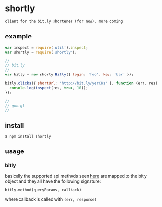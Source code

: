 # shortly

```
client for the bit.ly shortener (for now). more coming
```

## example
```javascript
var inspect = require('util').inspect;
var shortly = require('shortly');

//
// bit.ly
//
var bitly = new shorty.Bitly({ login: 'foo', key: 'bar' });

bitly.clicks({ shortUrl: 'http://bit.ly/yerCKs' }, function (err, res) {
  console.log(inspect(res, true, 10));
});

//
// goo.gl
//
```

## install

```
$ npm install shortly
```

## usage

### bitly

basically the supported api methods seen [here](http://http://code.google.com/p/bitly-api/wiki/ApiDocumentation)
are mapped to the bitly object and they all have the following signature:

```
bitly.method(queryParams, callback)
```

where callback is called with ```(err, response)```